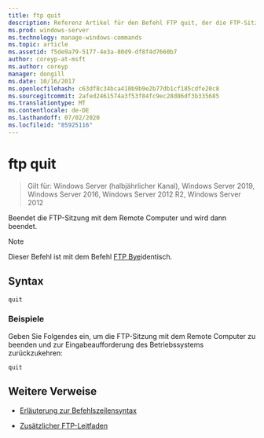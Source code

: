 ```yaml
---
title: ftp quit
description: Referenz Artikel für den Befehl FTP quit, der die FTP-Sitzung mit dem Remote Computer beendet und dann beendet.
ms.prod: windows-server
ms.technology: manage-windows-commands
ms.topic: article
ms.assetid: f5de9a79-5177-4e3a-80d9-df8f4d7660b7
author: coreyp-at-msft
ms.author: coreyp
manager: dongill
ms.date: 10/16/2017
ms.openlocfilehash: c63df8c34bca410b9b9e2b77db1cf185cdfe20c8
ms.sourcegitcommit: 2afed2461574a3f53f84fc9ec28d86df3b335685
ms.translationtype: MT
ms.contentlocale: de-DE
ms.lasthandoff: 07/02/2020
ms.locfileid: "85925116"
---
```

# <a name="ftp-quit"></a>ftp quit

> Gilt für: Windows Server (halbjährlicher Kanal), Windows Server 2019, Windows Server 2016, Windows Server 2012 R2, Windows Server 2012

Beendet die FTP-Sitzung mit dem Remote Computer und wird dann beendet.

> [!NOTE]
> Dieser Befehl ist mit dem Befehl [FTP Bye](ftp-bye.md)identisch.

## <a name="syntax"></a>Syntax

```
quit
```

### <a name="examples"></a>Beispiele

Geben Sie Folgendes ein, um die FTP-Sitzung mit dem Remote Computer zu beenden und zur Eingabeaufforderung des Betriebssystems zurückzukehren:

```
quit
```

## <a name="additional-references"></a>Weitere Verweise

- [Erläuterung zur Befehlszeilensyntax](command-line-syntax-key.md)

- [Zusätzlicher FTP-Leitfaden](https://docs.microsoft.com/previous-versions/orphan-topics/ws.10/cc756013(v=ws.10))
